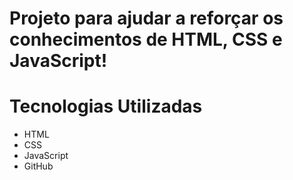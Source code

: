 # Projeto para ajudar a reforçar os conhecimentos de HTML, CSS e JavaScript!
# Tecnologias Utilizadas
- HTML
- CSS
- JavaScript
- GitHub
